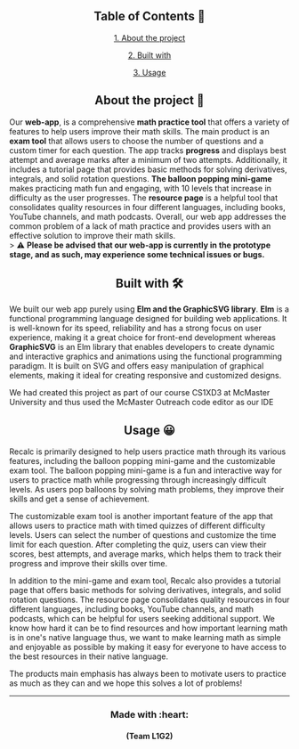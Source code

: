 
<h2 align = "center">Table of Contents 📝</h2>
<p align = "center"><a href="#About">1. About the project<a></p>
<p align = "center"><a href="#Built">2. Built with</a></p>
<p align = "center"><a href="#Usage">3. Usage</a></p>
<div id = "About"><h2 align = "center">About the project 🤔</h2><div>
Our <b>web-app</b>, is a comprehensive <b>math practice tool</b> that offers a variety of features to help users improve their math skills. The main product is an <b>exam tool</b> that allows users to choose the number of questions and a custom timer for each question. The app tracks <b>progress</b> and displays best attempt and average marks after a minimum of two attempts. 
Additionally, it includes a tutorial page that provides basic methods for solving derivatives, integrals, and solid rotation questions. <b>The balloon popping mini-game</b> makes practicing math fun and engaging, with 10 levels that increase in difficulty as the user progresses. 
The <b>resource page</b> is a helpful tool that consolidates quality resources in four different languages, including books, YouTube channels, and math podcasts. 
Overall, our web app addresses the common problem of a lack of math practice and provides users with an effective solution to improve their math skills.
<br>
> ⚠️ <b>Please be advised that our web-app is currently in the prototype stage, and as such, may experience some technical issues or bugs.</b>

<div id = "Built"><h2 align = "center">Built with 🛠️</h2><div>
We built our web app purely using <b>Elm and the GraphicSVG library</b>. <b>Elm</b> is a functional programming language designed for building web applications. It is well-known for its speed, reliability and has a strong focus on user experience, making it a great choice for front-end development whereas <b>GraphicSVG</b> is an Elm library that enables developers to create dynamic and interactive graphics and animations using the functional programming paradigm. It is built on SVG and offers easy manipulation of graphical elements, making it ideal for creating responsive and customized designs.

We had created this project as part of our course CS1XD3 at McMaster University and thus used the McMaster Outreach code editor as our IDE

<div id = "Usage"><h2 align = "center">Usage 😀</h2><div>
Recalc is primarily designed to help users practice math through its various features, including the balloon popping mini-game and the customizable exam tool. The balloon popping mini-game is a fun and interactive way for users to practice math while progressing through increasingly difficult levels. As users pop balloons by solving math problems, they improve their skills and get a sense of achievement.

The customizable exam tool is another important feature of the app that allows users to practice math with timed quizzes of different difficulty levels. Users can select the number of questions and customize the time limit for each question. After completing the quiz, users can view their scores, best attempts, and average marks, which helps them to track their progress and improve their skills over time.

In addition to the mini-game and exam tool, Recalc also provides a tutorial page that offers basic methods for solving derivatives, integrals, and solid rotation questions. The resource page consolidates quality resources in four different languages, including books, YouTube channels, and math podcasts, which can be helpful for users seeking additional support. We know how hard it can be to find resources and how important learning math is in one's native language thus, we want to make learning math as simple and enjoyable as possible by making it easy for everyone to have access to the best resources in their native language.

The products main emphasis has always been to motivate users to practice as much as they can and we hope this solves a lot of problems!

<hr height="1px" width="100%">
  
<h3 align = "center">Made with :heart:</h3>
<h4 align = "center">(Team L1G2)</h4>

